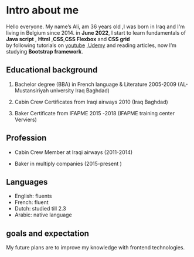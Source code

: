 # Intro about me

Hello everyone. My name’s Ali, am 36 years old ,I was born in Iraq and I'm
living in Belgium since 2014. in **June 2022**, I start to learn fundamentals of
**Java script** , **Html** ,**CSS**,**CSS Flexbox** and **CSS grid**  
by following tutorials on [youtube](https://www.youtube.com/)
,[Udemy](https://www.udemy.com/) and reading articles, now I’m studying
**Bootstrap framework**.

## Educational background

1. Bachelor degree (BBA) in French language & Literature 2005-2009 (AL-
   Mustansiriyah university Iraq Baghdad)

2. Cabin Crew Certificates from Iraqi airways 2010 (Iraq Baghdad)

3. Baker Certificate from IFAPME 2015 -2018 (IFAPME training center Verviers)

## Profession

- Cabin Crew Member at Iraqi airways (2011-2014)

- Baker in multiply companies (2015-present )

## Languages

- English: fluents
- French: fluent
- Dutch: studied till 2.3
- Arabic: native language

## goals and expectation

My future plans are to improve my knowledge with frontend technologies.
